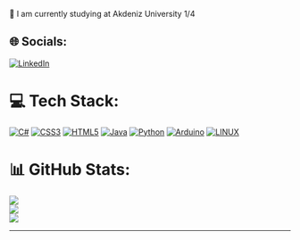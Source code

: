 🔭 I am currently studying at Akdeniz University 1/4<br>


## 🌐 Socials:
[![LinkedIn](https://img.shields.io/badge/LinkedIn-%230077B5.svg?logo=linkedin&logoColor=white)](https://www.linkedin.com/in/umut-altun-6a73a721a/) 

# 💻 Tech Stack:
[![C#](https://img.shields.io/badge/c%23-%23239120.svg?style=for-the-badge&logo=c-sharp&logoColor=white)](https://github.com/walterbishop67/GameProgramming_U_S) [![CSS3](https://img.shields.io/badge/css3-%231572B6.svg?style=for-the-badge&logo=css3&logoColor=white)](https://github.com/walterbishop67?tab=repositories) [![HTML5](https://img.shields.io/badge/html5-%23E34F26.svg?style=for-the-badge&logo=html5&logoColor=white)](https://github.com/walterbishop67?tab=repositories) [![Java](https://img.shields.io/badge/java-%23ED8B00.svg?style=for-the-badge&logo=java&logoColor=white)](https://github.com/walterbishop67/Assignments_CSE_102T_Spring) [![Python](https://img.shields.io/badge/python-3670A0?style=for-the-badge&logo=python&logoColor=ffdd54)](https://github.com/walterbishop67?tab=repositories) [![Arduino](https://img.shields.io/badge/-Arduino-00979D?style=for-the-badge&logo=Arduino&logoColor=white)]([https://github.com/walterbishop67/Assignments_CSE_102T_Spring](https://github.com/walterbishop67?tab=repositories)) [![LINUX](https://img.shields.io/badge/Linux-FCC624?style=for-the-badge&logo=linux&logoColor=black)](https://ubuntu.com/)
# 📊 GitHub Stats:
![](https://github-readme-stats.vercel.app/api?username=walterbishop67&theme=tokyonight&hide_border=false&include_all_commits=false&count_private=false)<br/>
![](https://github-readme-streak-stats.herokuapp.com/?user=walterbishop67&theme=tokyonight&hide_border=false)<br/>
![](https://github-readme-stats.vercel.app/api/top-langs/?username=walterbishop67&theme=tokyonight&hide_border=false&include_all_commits=false&count_private=false&layout=compact)

---
